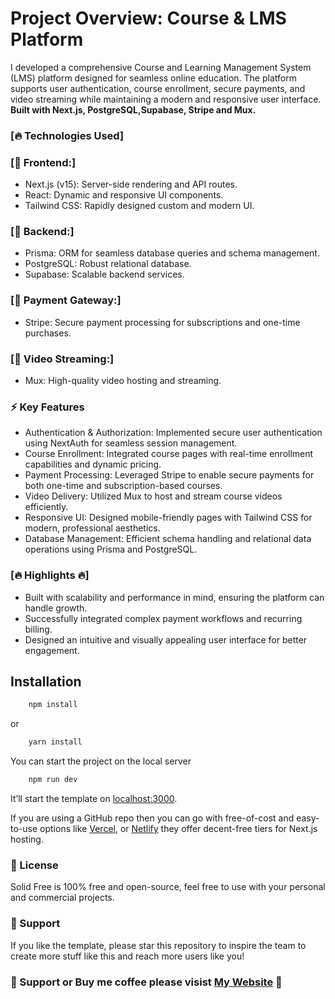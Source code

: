 # Project Overview: Course & LMS Platform

I developed a comprehensive Course and Learning Management System (LMS) platform designed for seamless online education. The platform supports user authentication, course enrollment, secure payments, and video streaming while maintaining a modern and responsive user interface. **Built with Next.js, PostgreSQL,Supabase, Stripe and Mux.**

### [🔥 Technologies Used]

### [🚀 Frontend:]
- Next.js (v15): Server-side rendering and API routes.
- React: Dynamic and responsive UI components.
- Tailwind CSS: Rapidly designed custom and modern UI.  

### [🚀 Backend:]
- Prisma: ORM for seamless database queries and schema management.
- PostgreSQL: Robust relational database.
- Supabase: Scalable backend services.

### [🚀 Payment Gateway:]
- Stripe: Secure payment processing for subscriptions and one-time purchases.

### [🚀 Video Streaming:]
- Mux: High-quality video hosting and streaming.

### ⚡ Key Features

- Authentication & Authorization:
  Implemented secure user authentication using NextAuth for seamless session management.
- Course Enrollment:
  Integrated course pages with real-time enrollment capabilities and dynamic pricing.
- Payment Processing:
  Leveraged Stripe to enable secure payments for both one-time and subscription-based courses.
- Video Delivery:
  Utilized Mux to host and stream course videos efficiently.
- Responsive UI:
  Designed mobile-friendly pages with Tailwind CSS for modern, professional aesthetics.
- Database Management:
  Efficient schema handling and relational data operations using Prisma and PostgreSQL.


### [🔥 Highlights 🔥]
- Built with scalability and performance in mind, ensuring the platform can handle growth.
- Successfully integrated complex payment workflows and recurring billing.
- Designed an intuitive and visually appealing user interface for better engagement.





## Installation
    
```bash
    npm install
```
    
or
    
```bash
    yarn install
 ```


You can start the project on the local server
    
```bash
    npm run dev
 ```

It’ll start the template on [localhost:3000](http://localhost:3000). 






If you are using a GitHub repo then you can go with free-of-cost and easy-to-use options like [Vercel](https://vercel.com/), or [Netlify](https://netlify.com/) they offer decent-free tiers for Next.js hosting.

### 📄 License
Solid Free is 100% free and open-source, feel free to use with your personal and commercial projects.

### 💜 Support
If you like the template, please star this repository to inspire the team to create more stuff like this and reach more users like you!

### 💜 Support or Buy me coffee please visist [My Website](https://karinssk.com) 💜
